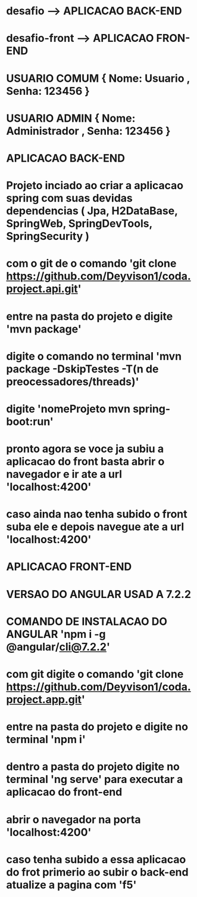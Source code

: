 # desafio --> APLICACAO BACK-END
# desafio-front --> APLICACAO FRON-END


# USUARIO COMUM { Nome: Usuario , Senha: 123456 }
# USUARIO ADMIN { Nome: Administrador , Senha: 123456 }


# APLICACAO BACK-END

# Projeto inciado ao criar a aplicacao spring com suas devidas dependencias ( Jpa, H2DataBase, SpringWeb, SpringDevTools, SpringSecurity )
# com o git de o comando 'git clone https://github.com/Deyvison1/coda.project.api.git'
# entre na pasta do projeto e digite 'mvn package'
# digite o comando no terminal 'mvn package -DskipTestes -T(n de preocessadores/threads)'
# digite 'nomeProjeto mvn spring-boot:run'
# pronto agora se voce ja subiu a aplicacao do front basta abrir o navegador e ir ate a url 'localhost:4200'
# caso ainda nao tenha subido o front suba ele e depois navegue ate a url 'localhost:4200'



# APLICACAO FRONT-END

# VERSAO DO ANGULAR USAD	A 7.2.2
# COMANDO DE INSTALACAO DO ANGULAR 'npm i -g @angular/cli@7.2.2'
# com git digite o comando 'git clone https://github.com/Deyvison1/coda.project.app.git'
# entre na pasta do projeto e digite no terminal 'npm i'
# dentro a pasta do projeto digite no terminal 'ng serve' para executar a aplicacao do front-end
# abrir o navegador na porta 'localhost:4200'
# caso tenha subido a essa aplicacao do frot primerio ao subir o back-end atualize a pagina com 'f5'
